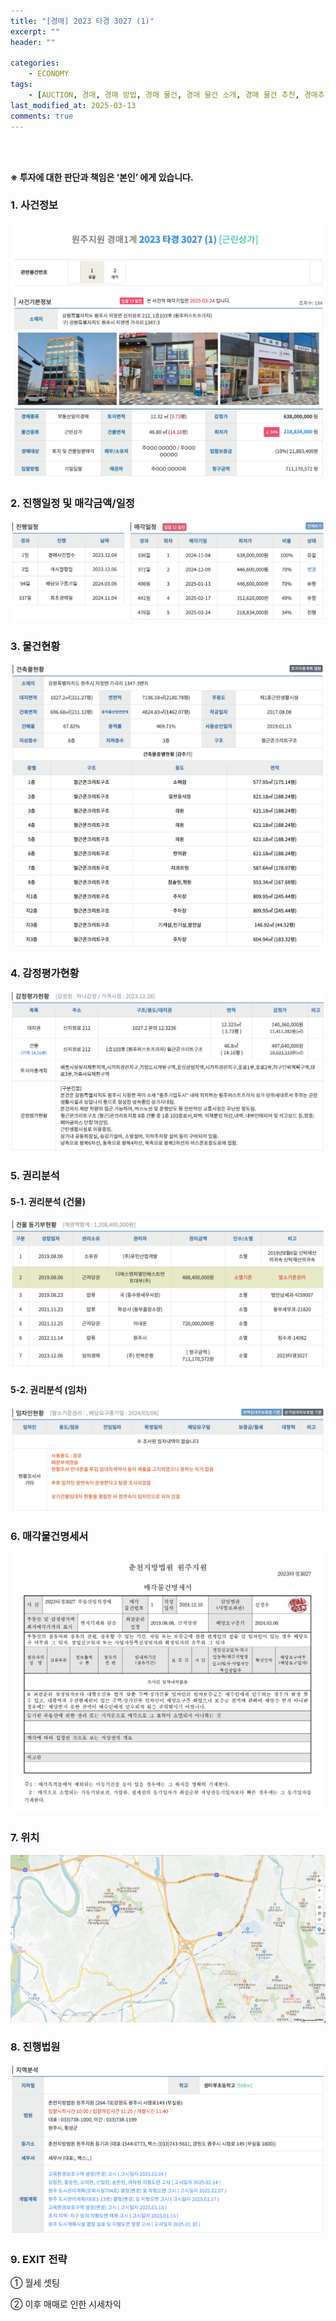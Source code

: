 ```yaml
---
title: "[경매] 2023 타경 3027 (1)"
excerpt: ""
header: ""

categories:
    - ECONOMY
tags:
    - [AUCTION, 경매, 경매 방법, 경매 물건, 경매 물건 소개, 경매 물건 추천, 경매추천, 경매 추천, 경매 입찰, 경매입찰방법, 경매 입찰 준비, 농지취득자격증명원, 농지취득자격증명 경매, 농지취득자격증명 조건, 대출, 경매대출, 경락잔금대출, 경매 대출 서류, 경락대출 서류, ]
last_modified_at: 2025-03-13
comments: true
---
```

<br><br>

**※ 투자에 대한 판단과 책임은 ‘본인’ 에게 있습니다.**



### 1. 사건정보


![0](/upload/2025-03-13-2023_타경_3027_(1).md/0.png)



### 2. 진행일정 및 매각금액/일정


![1](/upload/2025-03-13-2023_타경_3027_(1).md/1.png)



### 3. 물건현황


![2](/upload/2025-03-13-2023_타경_3027_(1).md/2.png)



### 4. 감정평가현황


![3](/upload/2025-03-13-2023_타경_3027_(1).md/3.png)



### 5. 권리분석



#### 5-1. 권리분석 (건물)


![4](/upload/2025-03-13-2023_타경_3027_(1).md/4.png)



#### 5-2. 권리분석 (임차)


![5](/upload/2025-03-13-2023_타경_3027_(1).md/5.png)



### 6. 매각물건명세서


![6](/upload/2025-03-13-2023_타경_3027_(1).md/6.png)



### 7. 위치


![7](/upload/2025-03-13-2023_타경_3027_(1).md/7.png)



### 8. 진행법원


![8](/upload/2025-03-13-2023_타경_3027_(1).md/8.png)



### 9. EXIT 전략


① 월세 셋팅


② 이후 매매로 인한 시세차익

